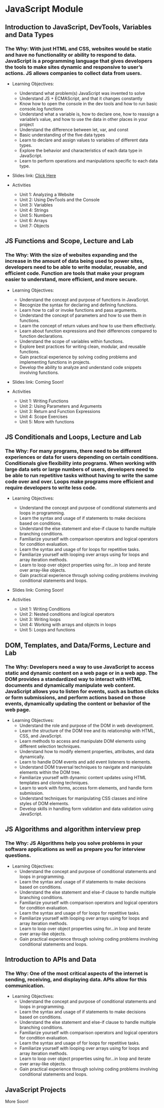 # JavaScript Module

## Introduction to JavaScript, DevTools, Variables and Data Types
### The Why: With just HTML and CSS, websites would be static and have no functionality or ability to respond to data. JavaScript is a programming language that gives developers the tools to make sites dynamic and responsive to user’s actions. JS allows companies to collect data from users.

- Learning Objectives:
    - Understand what problem(s) JavaScript was invented to solve
    - Understand JS + ECMAScript, and that it changes constantly
    - Know how to open the console in the dev tools and how to run basic console.log functions
    - Understand what a variable is, how to declare one, how to reassign a variable’s value, and how to use the data in other places in your project
    - Understand the difference between let, var, and const
    - Basic understanding of the five data types
    - Learn to declare and assign values to variables of different data types.
    - Explore the behavior and characteristics of each data type in JavaScript.
    - Learn to perform operations and manipulations specific to each data type.

- Slides link: [Click Here](https://www.canva.com/design/DAFpLgVyDB0/320DKN-frgCEf1f7RAm7cg/edit) 
- Activities
    - Unit 1: Analyzing a Website 
    - Unit 2: Using DevTools and the Console
    - Unit 3: Variables
    - Unit 4: Strings
    - Unit 5: Numbers
    - Unit 6: Arrays
    - Unit 7: Objects


## JS Functions and Scope, Lecture and Lab
### The Why: With the size of websites expanding and the increase in the amount of data being used to power sites, developers need to be able to write modular, reusable, and efficient code. Function are tools that make your program easier to understand, more efficient, and more secure.

- Learning Objectives:
    - Understand the concept and purpose of functions in JavaScript.
    - Recognize the syntax for declaring and defining functions.
    - Learn how to call or invoke functions and pass arguments.
    - Understand the concept of parameters and how to use them in functions.
    - Learn the concept of return values and how to use them effectively.
    - Learn about function expressions and their differences compared to function declarations.
    - Understand the scope of variables within functions.
    - Explore best practices for writing clean, modular, and reusable functions.
    - Gain practical experience by solving coding problems and implementing functions in projects.
    - Develop the ability to analyze and understand code snippets involving functions.

- Slides link: Coming Soon!
- Activities
    - Unit 1: Writing Functions
    - Unit 2: Using Parameters and Arguments
    - Unit 3: Return and Function Expressions
    - Unit 4: Scope Exercises
    - Unit 5: More with functions


## JS Conditionals and Loops, Lecture and Lab
### The Why: For many programs, there need to be different experiences or data for users depending on certain conditions. Conditionals give flexibility into programs. When working with large data sets or large numbers of users, developers need to be able to run repetitive tasks without having to write the same code over and over. Loops make programs more efficient and require developers to write less code.

- Learning Objectives:
    - Understand the concept and purpose of conditional statements and loops in programming.
    - Learn the syntax and usage of if statements to make decisions based on conditions.
    - Understand the else statement and else-if clause to handle multiple branching conditions.
    - Familiarize yourself with comparison operators and logical operators for condition evaluation.
    - Learn the syntax and usage of for loops for repetitive tasks.
    - Familiarize yourself with looping over arrays using for loops and array iteration methods.
    - Learn to loop over object properties using for...in loop and iterate over array-like objects.
    - Gain practical experience through solving coding problems involving conditional statements and loops.

- Slides link: Coming Soon!
- Activities
    - Unit 1: Writing Conditions
    - Unit 2: Nested conditions and logical operators
    - Unit 3: Writing loops
    - Unit 4: Working with arrays and objects in loops
    - Unit 5: Loops and functions

## DOM, Templates, and Data/Forms, Lecture and Lab
### The Why: Developers need a way to use JavaScript to access static and dynamic content on a web page or in a web app. The DOM provides a standardized way to interact with HTML documents and dynamically manipulate web content. JavaScript allows you to listen for events, such as button clicks or form submissions, and perform actions based on those events, dynamically updating the content or behavior of the web page.
- Learning Objectives:
    - Understand the role and purpose of the DOM in web development.
    - Learn the structure of the DOM tree and its relationship with HTML, CSS, and JavaScript.
    - Learn methods to access and manipulate DOM elements using different selection techniques.
    - Understand how to modify element properties, attributes, and data dynamically.
    - Learn to handle DOM events and add event listeners to elements.
    - Understand DOM traversal techniques to navigate and manipulate elements within the DOM tree.
    - Familiarize yourself with dynamic content updates using HTML templates and cloning techniques.
    - Learn to work with forms, access form elements, and handle form submission.
    - Understand techniques for manipulating CSS classes and inline styles of DOM elements.
    - Develop skills in handling form validation and data validation using JavaScript.

## JS Algorithms and algorithm interview prep
### The Why: JS Algorithms help you solve problems in your software applications as well as prepare you for interview questions. 
- Learning Objectives:
    - Understand the concept and purpose of conditional statements and loops in programming.
    - Learn the syntax and usage of if statements to make decisions based on conditions.
    - Understand the else statement and else-if clause to handle multiple branching conditions.
    - Familiarize yourself with comparison operators and logical operators for condition evaluation.
    - Learn the syntax and usage of for loops for repetitive tasks.
    - Familiarize yourself with looping over arrays using for loops and array iteration methods.
    - Learn to loop over object properties using for...in loop and iterate over array-like objects.
    - Gain practical experience through solving coding problems involving conditional statements and loops.

## Introduction to APIs and Data
### The Why: One of the most critical aspects of the internet is sending, receiving, and displaying data. APIs allow for this communication. 
- Learning Objectives:
    - Understand the concept and purpose of conditional statements and loops in programming.
    - Learn the syntax and usage of if statements to make decisions based on conditions.
    - Understand the else statement and else-if clause to handle multiple branching conditions.
    - Familiarize yourself with comparison operators and logical operators for condition evaluation.
    - Learn the syntax and usage of for loops for repetitive tasks.
    - Familiarize yourself with looping over arrays using for loops and array iteration methods.
    - Learn to loop over object properties using for...in loop and iterate over array-like objects.
    - Gain practical experience through solving coding problems involving conditional statements and loops.

## JavaScript Projects 

More Soon!

